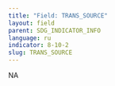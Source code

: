 ```yaml
---
title: "Field: TRANS_SOURCE"
layout: field
parent: SDG_INDICATOR_INFO
language: ru
indicator: 8-10-2
slug: TRANS_SOURCE
---
```

NA